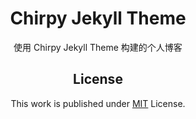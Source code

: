 <div align="center">

  # Chirpy Jekyll Theme

使用 Chirpy Jekyll Theme 构建的个人博客

## License
This work is published under [MIT](https://github.com/cotes2020/jekyll-theme-chirpy/blob/master/LICENSE) License.

<!-- ReadMe links -->
[jb]: https://www.jetbrains.com/?from=jekyll-theme-chirpy
